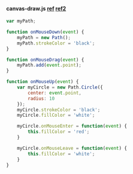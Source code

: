 #### canvas-draw.js [ref](http://paperjs.org/tutorials/interaction/creating-mouse-tools/#click-drag-release) [ref2](http://paperjs.org/reference/path/#onmouseenter)
```javascript
var myPath;

function onMouseDown(event) {
    myPath = new Path();
    myPath.strokeColor = 'black';
}

function onMouseDrag(event) {
    myPath.add(event.point);
}

function onMouseUp(event) {
    var myCircle = new Path.Circle({
        center: event.point,
        radius: 10
    });
    myCircle.strokeColor = 'black';
    myCircle.fillColor = 'white';

    myCircle.onMouseEnter = function(event) {
        this.fillColor = 'red';
    }

    myCircle.onMouseLeave = function(event) {
        this.fillColor = 'white';
    }
}
```

